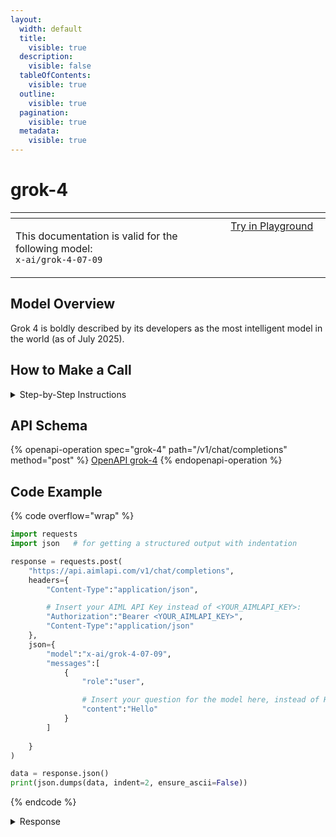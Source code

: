 ```yaml
---
layout:
  width: default
  title:
    visible: true
  description:
    visible: false
  tableOfContents:
    visible: true
  outline:
    visible: true
  pagination:
    visible: true
  metadata:
    visible: true
---
```


# grok-4

<table data-header-hidden data-full-width="true"><thead><tr><th width="546.4443969726562" valign="top"></th><th width="202.666748046875" valign="top"></th></tr></thead><tbody><tr><td valign="top"><div data-gb-custom-block data-tag="hint" data-style="info" class="hint hint-info"><p>This documentation is valid for the following model:   <br><code>x-ai/grok-4-07-09</code></p></div></td><td valign="top"><a href="https://aimlapi.com/app/?model=x-ai/grok-4-07-09&#x26;mode=chat" class="button primary">Try in Playground</a></td></tr></tbody></table>

## Model Overview

Grok 4 is boldly described by its developers as the most intelligent model in the world (as of July 2025).

## How to Make a Call

<details>

<summary>Step-by-Step Instructions</summary>

### :digit\_one:  Setup You Can’t Skip

:black\_small\_square:  [**Create an Account**](https://aimlapi.com/app/sign-up): Visit the AI/ML API website and create an account (if you don’t have one yet).\
:black\_small\_square:  [**Generate an API Key**](https://aimlapi.com/app/keys): After logging in, navigate to your account dashboard and generate your API key. Ensure that key is enabled on UI.

### &#x20;:digit\_two:  Copy the code example

At the bottom of this page, you'll find [a code example](grok-4.md#code-example) that shows how to structure the request. Choose the code snippet in your preferred programming language and copy it into your development environment.

### :digit\_three:  Modify the code example

:black\_small\_square:  Replace `<YOUR_AIMLAPI_KEY>` with your actual AI/ML API key from your account.\
:black\_small\_square:  Insert your question or request into the `content` field—this is what the model will respond to.

### :digit\_four:  <sup><sub><mark style="background-color:yellow;">(Optional)<mark style="background-color:yellow;"><sub></sup> Adjust other optional parameters if needed

Only `model` and `messages` are required parameters for this model (and we’ve already filled them in for you in the example), but you can include optional parameters if needed to adjust the model’s behavior. Below, you can find the corresponding [API schema](grok-4.md#api-schema), which lists all available parameters along with notes on how to use them.

### :digit\_five:  Run your modified code

Run your modified code in your development environment. Response time depends on various factors, but for simple prompts it rarely exceeds a few seconds.

{% hint style="success" %}
If you need a more detailed walkthrough for setting up your development environment and making a request step by step — feel free to use our [Quickstart guide](../../../quickstart/setting-up.md).
{% endhint %}

</details>

## API Schema

{% openapi-operation spec="grok-4" path="/v1/chat/completions" method="post" %}
[OpenAPI grok-4](https://raw.githubusercontent.com/aimlapi/api-docs/refs/heads/main/docs/api-references/text-models-llm/xAI/grok-4.json)
{% endopenapi-operation %}

## Code Example

{% code overflow="wrap" %}
```python
import requests
import json   # for getting a structured output with indentation

response = requests.post(
    "https://api.aimlapi.com/v1/chat/completions",
    headers={
        "Content-Type":"application/json", 

        # Insert your AIML API Key instead of <YOUR_AIMLAPI_KEY>:
        "Authorization":"Bearer <YOUR_AIMLAPI_KEY>",
        "Content-Type":"application/json"
    },
    json={
        "model":"x-ai/grok-4-07-09",
        "messages":[
            {
                "role":"user",

                # Insert your question for the model here, instead of Hello:
                "content":"Hello"
            }
        ]
        
    }
)

data = response.json()
print(json.dumps(data, indent=2, ensure_ascii=False))
```
{% endcode %}

<details>

<summary>Response</summary>

{% code overflow="wrap" %}
```json5
{
  "id": "gen-1752837143-rG1L7RPFpBi9pJdCHTzm",
  "system_fingerprint": "fp_ff08cddfd3",
  "object": "chat.completion",
  "choices": [
    {
      "index": 0,
      "finish_reason": "stop",
      "logprobs": null,
      "message": {
        "role": "assistant",
        "content": "Hello! I'm Grok, built by xAI to help with answers, ideas, and a bit of cosmic wit. What can I do for you today? 🚀",
        "reasoning_content": "Thinking... Thinking... ",
        "refusal": null
      }
    }
  ],
  "created": 1752837143,
  "model": "x-ai/grok-4",
  "usage": {
    "prompt_tokens": 53,
    "completion_tokens": 5689,
    "total_tokens": 5742,
    "prompt_tokens_details": {
      "cached_tokens": 2
    },
    "completion_tokens_details": {
      "reasoning_tokens": 138
    }
  }
}
```
{% endcode %}

</details>
